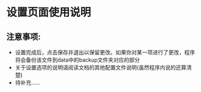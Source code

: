 # 设置页面使用说明
## 注意事项:
* 设置完成后，点击保存并退出以保留更改。如果你对某一项进行了更改，程序将会备份该文件到data中的backup文件夹对应的部分
* 关于设置选项的说明请阅读文档的其他配置文件说明(虽然程序内说的还算清楚)
* 待补充......